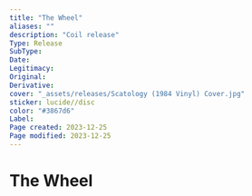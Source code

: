 ```yaml
---
title: "The Wheel"
aliases: ""
description: "Coil release"
Type: Release  
SubType: 
Date: 
Legitimacy: 
Original: 
Derivative: 
cover: "_assets/releases/Scatology (1984 Vinyl) Cover.jpg"
sticker: lucide//disc
color: "#3867d6"
Label: 
Page created: 2023-12-25
Page modified: 2023-12-25
---
```


# The Wheel
